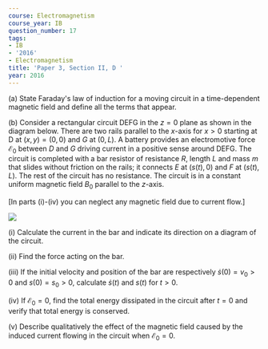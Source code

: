 ```yaml
---
course: Electromagnetism
course_year: IB
question_number: 17
tags:
- IB
- '2016'
- Electromagnetism
title: 'Paper 3, Section II, D '
year: 2016
---
```




(a) State Faraday's law of induction for a moving circuit in a time-dependent magnetic field and define all the terms that appear.

(b) Consider a rectangular circuit DEFG in the $z=0$ plane as shown in the diagram below. There are two rails parallel to the $x$-axis for $x>0$ starting at $\mathrm{D}$ at $(x, y)=(0,0)$ and $G$ at $(0, L)$. A battery provides an electromotive force $\mathcal{E}_{0}$ between $D$ and $G$ driving current in a positive sense around DEFG. The circuit is completed with a bar resistor of resistance $R$, length $L$ and mass $m$ that slides without friction on the rails; it connects $E$ at $(s(t), 0)$ and $F$ at $(s(t), L)$. The rest of the circuit has no resistance. The circuit is in a constant uniform magnetic field $B_{0}$ parallel to the $z$-axis.

[In parts (i)-(iv) you can neglect any magnetic field due to current flow.]

![](https://cdn.mathpix.com/cropped/2022_04_27_1692e48879552fe0eef8g-14.jpg?height=450&width=647&top_left_y=591&top_left_x=294)

(i) Calculate the current in the bar and indicate its direction on a diagram of the circuit.

(ii) Find the force acting on the bar.

(iii) If the initial velocity and position of the bar are respectively $\dot{s}(0)=v_{0}>0$ and $s(0)=s_{0}>0$, calculate $\dot{s}(t)$ and $s(t)$ for $t>0$.

(iv) If $\mathcal{E}_{0}=0$, find the total energy dissipated in the circuit after $t=0$ and verify that total energy is conserved.

(v) Describe qualitatively the effect of the magnetic field caused by the induced current flowing in the circuit when $\mathcal{E}_{0}=0$.